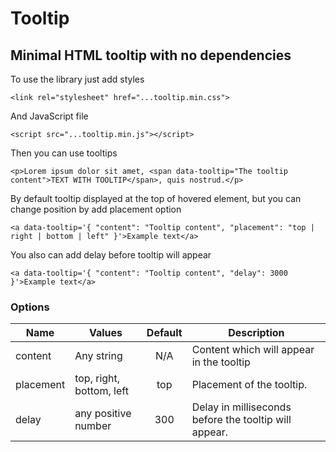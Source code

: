# Tooltip

## Minimal HTML tooltip with no dependencies

To use the library just add styles
```
<link rel="stylesheet" href="...tooltip.min.css">
```

And JavaScript file
```
<script src="...tooltip.min.js"></script>
```

Then you can use tooltips
```
<p>Lorem ipsum dolor sit amet, <span data-tooltip="The tooltip content">TEXT WITH TOOLTIP</span>, quis nostrud.</p>
```

By default tooltip displayed at the top of hovered element, but you can change position by add placement option
```
<a data-tooltip='{ "content": "Tooltip content", "placement": "top | right | bottom | left" }'>Example text</a>
```

You also can add delay before tooltip will appear

```
<a data-tooltip='{ "content": "Tooltip content", "delay": 3000 }'>Example text</a>
```

### Options
| Name      | Values                   | Default | Description                                           |
|-----------|--------------------------|:-------:|-------------------------------------------------------|
| content   | Any string               | N/A     | Content which will appear in the tooltip              |
| placement | top, right, bottom, left | top     | Placement of the tooltip.                             |
| delay     | any positive number      | 300     | Delay in milliseconds before the tooltip will appear. |
